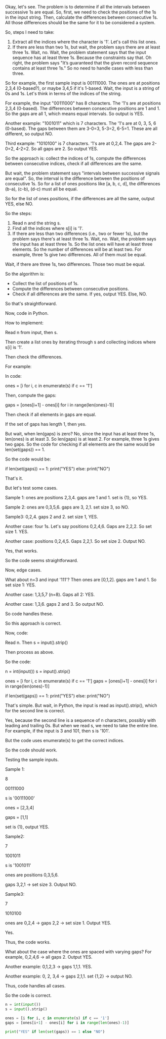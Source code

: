 <think>
Okay, let's see. The problem is to determine if all the intervals between successive 1s are equal. So, first, we need to check the positions of the 1s in the input string. Then, calculate the differences between consecutive 1s. All those differences should be the same for it to be considered a system.

So, steps I need to take:

1. Extract all the indices where the character is '1'. Let's call this list ones.
2. If there are less than two 1s, but wait, the problem says there are at least three 1s. Wait, no. Wait, the problem statement says that the input sequence has at least three 1s. Because the constraints say that. Oh right, the problem says "It’s guaranteed that the given record sequence contains at least three 1s." So no need to handle cases with less than three.

So for example, the first sample input is 00111000. The ones are at positions 2,3,4 (0-based?), or maybe 3,4,5 if it's 1-based. Wait, the input is a string of 0s and 1s. Let's think in terms of the indices of the string.

For example, the input "00111000" has 8 characters. The '1's are at positions 2,3,4 (0-based). The differences between consecutive positions are 1 and 1. So the gaps are all 1, which means equal intervals. So output is YES.

Another example: "1001011" which is 7 characters. The '1's are at 0, 3, 5, 6 (0-based). The gaps between them are 3-0=3, 5-3=2, 6-5=1. These are all different, so output NO.

Third example: "1010100" is 7 characters. '1's are at 0,2,4. The gaps are 2-0=2, 4-2=2. So all gaps are 2. So output YES.

So the approach is: collect the indices of 1s, compute the differences between consecutive indices, check if all differences are the same.

But wait, the problem statement says "intervals between successive signals are equal". So, the interval is the difference between the positions of consecutive 1s. So for a list of ones positions like [a, b, c, d], the differences (b-a), (c-b), (d-c) must all be equal.

So for the list of ones positions, if the differences are all the same, output YES, else NO.

So the steps:

1. Read n and the string s.
2. Find all the indices where s[i] is '1'.
3. If there are less than two differences (i.e., two or fewer 1s), but the problem says there's at least three 1s. Wait, no. Wait, the problem says the input has at least three 1s. So the list ones will have at least three elements. So the number of differences will be at least two. For example, three 1s give two differences. All of them must be equal.

Wait, if there are three 1s, two differences. Those two must be equal.

So the algorithm is:

- Collect the list of positions of 1s.
- Compute the differences between consecutive positions.
- Check if all differences are the same. If yes, output YES. Else, NO.

So that's straightforward.

Now, code in Python.

How to implement:

Read n from input, then s.

Then create a list ones by iterating through s and collecting indices where s[i] is '1'.

Then check the differences.

For example:

In code:

ones = [i for i, c in enumerate(s) if c == '1']

Then, compute the gaps:

gaps = [ones[i+1] - ones[i] for i in range(len(ones)-1)]

Then check if all elements in gaps are equal.

If the set of gaps has length 1, then yes.

But wait, when len(gaps) is zero? No, since the input has at least three 1s, len(ones) is at least 3. So len(gaps) is at least 2. For example, three 1s gives two gaps. So the code for checking if all elements are the same would be len(set(gaps)) == 1.

So the code would be:

if len(set(gaps)) == 1:
    print("YES")
else:
    print("NO")

That's it.

But let's test some cases.

Sample 1: ones are positions 2,3,4. gaps are 1 and 1. set is {1}, so YES.

Sample 2: ones are 0,3,5,6. gaps are 3, 2,1. set size 3, so NO.

Sample3: 0,2,4. gaps 2 and 2. set size 1, YES.

Another case: four 1s. Let's say positions 0,2,4,6. Gaps are 2,2,2. So set size 1. YES.

Another case: positions 0,2,4,5. Gaps 2,2,1. So set size 2. Output NO.

Yes, that works.

So the code seems straightforward.

Now, edge cases.

What about n=3 and input '111'? Then ones are [0,1,2]. gaps are 1 and 1. So set size 1: YES.

Another case: 1,3,5,7 (n=8). Gaps all 2: YES.

Another case: 1,3,6. gaps 2 and 3. So output NO.

So code handles these.

So this approach is correct.

Now, code:

Read n. Then s = input().strip()

Then process as above.

So the code:

n = int(input())
s = input().strip()

ones = [i for i, c in enumerate(s) if c == '1']
gaps = [ones[i+1] - ones[i] for i in range(len(ones)-1)]

if len(set(gaps)) == 1:
    print("YES")
else:
    print("NO")

That's simple. But wait, in Python, the input is read as input().strip(), which for the second line is correct.

Yes, because the second line is a sequence of n characters, possibly with leading and trailing 0s. But when we read s, we need to take the entire line. For example, if the input is 3 and 101, then s is '101'.

But the code uses enumerate(s) to get the correct indices.

So the code should work.

Testing the sample inputs.

Sample 1:

8

00111000

s is '00111000'

ones = [2,3,4]

gaps = [1,1]

set is {1}, output YES.

Sample2:

7

1001011

s is '1001011'

ones are positions 0,3,5,6.

gaps 3,2,1 → set size 3. Output NO.

Sample3:

7

1010100

ones are 0,2,4 → gaps 2,2 → set size 1. Output YES.

Yes.

Thus, the code works.

What about the case where the ones are spaced with varying gaps? For example, 0,2,4,6 → all gaps 2. Output YES.

Another example: 0,1,2,3 → gaps 1,1,1. YES.

Another example: 0, 2, 3,4 → gaps 2,1,1. set {1,2} → output NO.

Thus, code handles all cases.

So the code is correct.
</think>

```python
n = int(input())
s = input().strip()

ones = [i for i, c in enumerate(s) if c == '1']
gaps = [ones[i+1] - ones[i] for i in range(len(ones)-1)]

print("YES" if len(set(gaps)) == 1 else "NO")
```